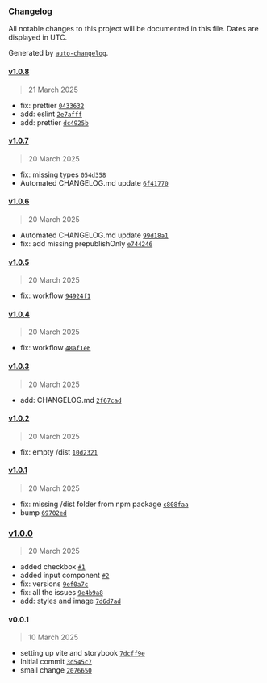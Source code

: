 ### Changelog

All notable changes to this project will be documented in this file. Dates are displayed in UTC.

Generated by [`auto-changelog`](https://github.com/CookPete/auto-changelog).

#### [v1.0.8](https://github.com/nevermined-io/ui-styles/compare/v1.0.7...v1.0.8)

> 21 March 2025

- fix: prettier [`0433632`](https://github.com/nevermined-io/ui-styles/commit/0433632cf736ef41a1f942a0533791ca032fed1f)
- add: eslint [`2e7afff`](https://github.com/nevermined-io/ui-styles/commit/2e7afffacfda56d6cc9294df358638dfa964bd2a)
- add: prettier [`dc4925b`](https://github.com/nevermined-io/ui-styles/commit/dc4925bab3fec53d149a9ba0fdb498fb2efa8074)

#### [v1.0.7](https://github.com/nevermined-io/ui-styles/compare/v1.0.6...v1.0.7)

> 20 March 2025

- fix: missing types [`054d358`](https://github.com/nevermined-io/ui-styles/commit/054d35810b426aef8cd79d404ed268dd9e056268)
- Automated CHANGELOG.md update [`6f41770`](https://github.com/nevermined-io/ui-styles/commit/6f41770bacd177cc8b52bfb8a780435440c39e95)

#### [v1.0.6](https://github.com/nevermined-io/ui-styles/compare/v1.0.5...v1.0.6)

> 20 March 2025

- Automated CHANGELOG.md update [`99d18a1`](https://github.com/nevermined-io/ui-styles/commit/99d18a1e00debfc67ca6fb1c92999505fca1bef1)
- fix: add missing prepublishOnly [`e744246`](https://github.com/nevermined-io/ui-styles/commit/e7442462135ee1068296b266e4cf499db2b9ef04)

#### [v1.0.5](https://github.com/nevermined-io/ui-styles/compare/v1.0.4...v1.0.5)

> 20 March 2025

- fix: workflow [`94924f1`](https://github.com/nevermined-io/ui-styles/commit/94924f13ff055f057992d51417613332a6f6f642)

#### [v1.0.4](https://github.com/nevermined-io/ui-styles/compare/v1.0.3...v1.0.4)

> 20 March 2025

- fix: workflow [`48af1e6`](https://github.com/nevermined-io/ui-styles/commit/48af1e6459738dcd48608af2bae9aeff84c39da0)

#### [v1.0.3](https://github.com/nevermined-io/ui-styles/compare/v1.0.2...v1.0.3)

> 20 March 2025

- add: CHANGELOG.md [`2f67cad`](https://github.com/nevermined-io/ui-styles/commit/2f67cadb2bd0812ed37a3edd58b9222593f3734e)

#### [v1.0.2](https://github.com/nevermined-io/ui-styles/compare/v1.0.1...v1.0.2)

> 20 March 2025

- fix: empty /dist [`10d2321`](https://github.com/nevermined-io/ui-styles/commit/10d2321e3baadc015654e364a0521689820c988a)

#### [v1.0.1](https://github.com/nevermined-io/ui-styles/compare/v1.0.0...v1.0.1)

> 20 March 2025

- fix: missing /dist folder from npm package [`c808faa`](https://github.com/nevermined-io/ui-styles/commit/c808faa8c8874b7e6f24257190e760bdfa90e222)
- bump [`69702ed`](https://github.com/nevermined-io/ui-styles/commit/69702edd6730cc592f55b87d0d9724abce7648fd)

### [v1.0.0](https://github.com/nevermined-io/ui-styles/compare/v0.0.1...v1.0.0)

> 20 March 2025

- added checkbox [`#1`](https://github.com/nevermined-io/ui-styles/pull/1)
- added input component [`#2`](https://github.com/nevermined-io/ui-styles/pull/2)
- fix: versions [`9ef0a7c`](https://github.com/nevermined-io/ui-styles/commit/9ef0a7c72ab9031c350ad13d98b02f902fdb19fc)
- fix: all the issues [`9e4b9a8`](https://github.com/nevermined-io/ui-styles/commit/9e4b9a8c3613cbb079db847438f66dd1b9590b53)
- add: styles and image [`7d6d7ad`](https://github.com/nevermined-io/ui-styles/commit/7d6d7ad8465d9fe83d089190ed0d4dbcc503f890)

#### v0.0.1

> 10 March 2025

- setting up vite and storybook [`7dcff9e`](https://github.com/nevermined-io/ui-styles/commit/7dcff9e953cd98bfdc51f4edf68889a3c3c6ab6d)
- Initial commit [`3d545c7`](https://github.com/nevermined-io/ui-styles/commit/3d545c7147a07ec1a392795ac795b2a41f4b723a)
- small change [`2076650`](https://github.com/nevermined-io/ui-styles/commit/20766509defc63c6d9435b43f1dcf003340e82ce)

